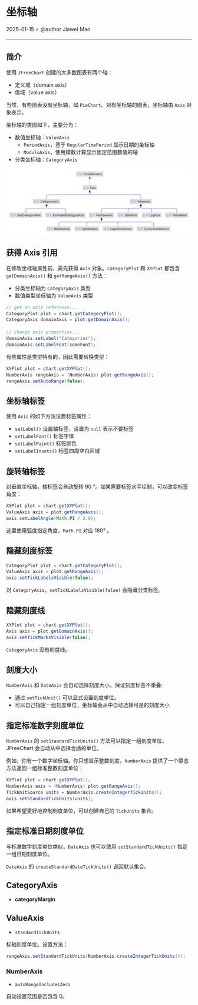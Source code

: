 # 坐标轴

2025-01-15 ⭐
@author Jiawei Mao
***

## 简介

使用 `JFreeChart` 创建的大多数图表有两个轴：

- 定义域（domain axis）
- 值域（value axis）

当然，有些图表没有坐标轴，如 `PieChart`。对有坐标轴的图表，坐标轴由 `Axis` 对象表示。

坐标轴的类图如下，主要分为：

- 数值坐标轴：`ValueAxis`
  - `PeriodAxis`，基于 `RegularTimePeriod` 显示日期的坐标轴
  - `ModuloAxis`，使用模数计算显示固定范围数值的轴
- 分类坐标轴：`CategoryAxis`

![image-20250114141855893](./images/image-20250114141855893.png)


## 获得 Axis 引用

在修改坐标轴属性前，需先获得 `Axis` 对象。`CategoryPlot` 和 `XYPlot` 都包含 `getDomainAxis()` 和 `getRangeAxis()` 方法：

- 分类坐标轴为 `CategoryAxis` 类型
- 数值类型坐标轴为 `ValueAxis` 类型

```java
// get an axis reference...
CategoryPlot plot = chart.getCategoryPlot();
CategoryAxis domainAxis = plot.getDomainAxis();

// change axis properties...
domainAxis.setLabel("Categories");
domainAxis.setLabelFont(someFont);
```

有些属性是类型特有的，因此需要转换类型：

```java
XYPlot plot = chart.getXYPlot();
NumberAxis rangeAxis = (NumberAxis) plot.getRangeAxis();
rangeAxis.setAutoRange(false);
```

## 坐标轴标签

使用 `Axis` 的如下方法设置标签属性：

- `setLabel()` 设置轴标签，设置为 `null` 表示不要标签
- `setLabelFont()` 标签字体
- `setLabelPaint()` 标签颜色
- `setLabelInsets()` 标签四周空白区域

## 旋转轴标签

对垂直坐标轴，轴标签会自动旋转 90 °。如果需要标签水平绘制，可以改变标签角度：

```java
XYPlot plot = chart.getXYPlot();
ValueAxis axis = plot.getRangeAxis();
axis.setLabelAngle(Math.PI / 2.0);
```

这里使用弧度指定角度，`Math.PI` 对应 180° 。

## 隐藏刻度标签

```java
CategoryPlot plot = chart.getCategoryPlot();
ValueAxis axis = plot.getRangeAxis();
axis.setTickLabelsVisible(false);
```

对 `CategoryAxis`，`setTickLabelsVisible(false)` 会隐藏分类标签。

## 隐藏刻度线

```java
XYPlot plot = chart.getXYPlot();
Axis axis = plot.getDomainAxis();
axis.setTickMarksVisible(false);
```

`CategoryAxis` 没有刻度线。

## 刻度大小

`NumberAxis` 和 `DateAxis` 会自动选择刻度大小，保证刻度标签不重叠:

- 通过 `setTickUnit()` 可以显式设置刻度单位。
- 可以自己指定一组刻度单位，坐标轴会从中自动选择可是的刻度大小

## 指定标准数字刻度单位

`NumberAxis` 的 `setStandardTickUnits()` 方法可以指定一组刻度单位，JFreeChart 会自动从中选择合适的单位。

例如，你有一个数字坐标轴。你只想显示整数刻度，`NumberAxis` 提供了一个静态方法返回一组标准整数刻度单位：

```java
XYPlot plot = chart.getXYPlot();
NumberAxis axis = (NumberAxis) plot.getRangeAxis();
TickUnitSource units = NumberAxis.createIntegerTickUnits();
axis.setStandardTickUnits(units);
```

如果希望更好地控制刻度单位，可以创建自己的 `TickUnits` 集合。

## 指定标准日期刻度单位

与标准数字刻度单位类似，`DateAxis` 也可以使用 `setStandardTickUnits()` 指定一组日期刻度单位。

`DateAxis` 的 `createStandardDateTickUnits()` 返回默认集合。

## CategoryAxis

- **categoryMargin**



## ValueAxis

- `standardTickUnits`

标轴刻度单位。设置方法：

```java
rangeAxis.setStandardTickUnits(NumberAxis.createIntegerTickUnits());
```



### NumberAxis

- `autoRangeIncludesZero`

自动设置范围是否包含 0。

